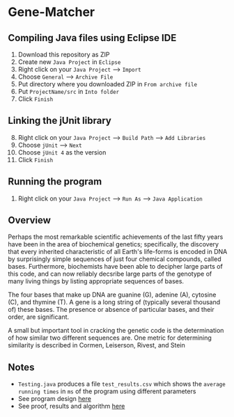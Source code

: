 # Gene-Matcher

## Compiling Java files using Eclipse IDE

1. Download this repository as ZIP
2. Create new `Java Project` in `Eclipse`
3. Right click on your `Java Project` --> `Import`
4. Choose `General` --> `Archive File`
5. Put directory where you downloaded ZIP in `From archive file`
6. Put `ProjectName/src` in `Into folder`
7. Click `Finish`

## Linking the jUnit library

8. Right click on your `Java Project` --> `Build Path` --> `Add Libraries`
9. Choose `jUnit` --> `Next`
10. Choose `jUnit 4` as the version
11. Click `Finish`

## Running the program

1. Right click on your `Java Project` --> `Run As` --> `Java Application`

## Overview

Perhaps the most remarkable scientific achievements of the last fifty years have been in the area of biochemical genetics; specifically, the discovery that every inherited characteristic of all Earth's life-forms is encoded in DNA by surprisingly simple sequences of just four chemical compounds, called bases. Furthermore, biochemists have been able to decipher large parts of this code, and can now reliably decsribe large parts of the genotype of many living things by listing appropriate sequences of bases.

The four bases that make up DNA are guanine (G), adenine (A), cytosine (C), and thymine (T). A gene is a long string of (typically several thousand of) these bases. The presence or absence of particular bases, and their order, are significant.

A small but important tool in cracking the genetic code is the determination of how similar two different sequences are. One metric for determining similarity is described in Cormen, Leiserson, Rivest, and Stein

## Notes

- `Testing.java` produces a file `test_results.csv` which shows the `average running times` in `ms` of the program using different parameters
- See program design <a href='https://github.com/rjperez94/Gene-Matcher/blob/master/classdiagram.png'>here</a>
- See proof, results and algorithm <a href='https://github.com/rjperez94/Gene-Matcher/blob/master/Report.pdf'>here</a>

